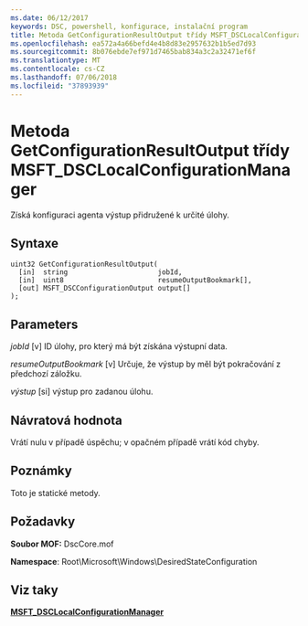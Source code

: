 ```yaml
---
ms.date: 06/12/2017
keywords: DSC, powershell, konfigurace, instalační program
title: Metoda GetConfigurationResultOutput třídy MSFT_DSCLocalConfigurationManager
ms.openlocfilehash: ea572a4a66befd4e4b8d83e2957632b1b5ed7d93
ms.sourcegitcommit: 8b076ebde7ef971d7465bab834a3c2a32471ef6f
ms.translationtype: MT
ms.contentlocale: cs-CZ
ms.lasthandoff: 07/06/2018
ms.locfileid: "37893939"
---
```

# <a name="getconfigurationresultoutput-method-of-the-msftdsclocalconfigurationmanager-class"></a>Metoda GetConfigurationResultOutput třídy MSFT_DSCLocalConfigurationManager

Získá konfiguraci agenta výstup přidružené k určité úlohy.

## <a name="syntax"></a>Syntaxe

```mof
uint32 GetConfigurationResultOutput(
  [in]  string                      jobId,
  [in]  uint8                       resumeOutputBookmark[],
  [out] MSFT_DSCConfigurationOutput output[]
);
```

## <a name="parameters"></a>Parameters

*jobId* \[v\] ID úlohy, pro který má být získána výstupní data.

*resumeOutputBookmark* \[v\] Určuje, že výstup by měl být pokračování z předchozí záložku.

*výstup* \[si\] výstup pro zadanou úlohu.

## <a name="return-value"></a>Návratová hodnota

Vrátí nulu v případě úspěchu; v opačném případě vrátí kód chyby.

## <a name="remarks"></a>Poznámky

Toto je statické metody.

## <a name="requirements"></a>Požadavky

**Soubor MOF:** DscCore.mof

**Namespace**: Root\Microsoft\Windows\DesiredStateConfiguration

## <a name="see-also"></a>Viz taky

[**MSFT_DSCLocalConfigurationManager**](msft-dsclocalconfigurationmanager.md)
